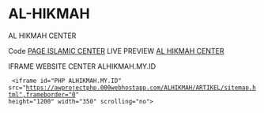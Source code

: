 # AL-HIKMAH
AL HIKMAH CENTER

Code <a href="https://github.com/wahyu9kdl/AL-HIKMAH/blob/main/ISLAMIC%20CENTER">PAGE ISLAMIC CENTER</a>
LIVE PREVIEW  <a href="https://awprojectphp.000webhostapp.com/ALHIKMAH/CENTER">AL HIKMAH CENTER</a>

IFRAME WEBSITE CENTER ALHIKMAH.MY.ID

<code> <iframe id="PHP ALHIKMAH.MY.ID"
 src="https://awprojectphp.000webhostapp.com/ALHIKMAH/ARTIKEL/sitemap.html",frameborder="0" height="1200" width="350" scrolling="no"></iframe>
</code>


